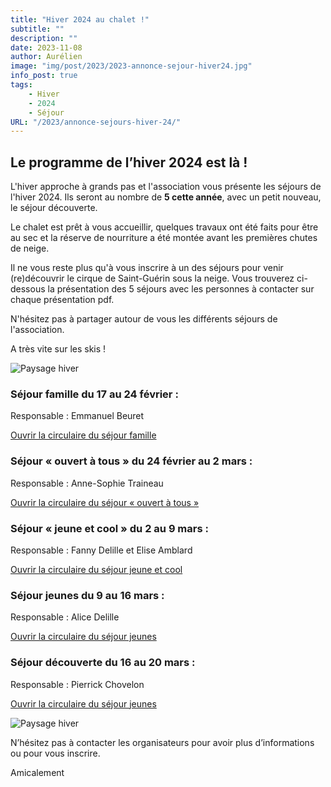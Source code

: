```yaml
---
title: "Hiver 2024 au chalet !"
subtitle: ""
description: ""
date: 2023-11-08
author: Aurélien
image: "img/post/2023/2023-annonce-sejour-hiver24.jpg"
info_post: true
tags:
    - Hiver
    - 2024
    - Séjour
URL: "/2023/annonce-sejours-hiver-24/"
---
```


## Le programme de l’hiver 2024 est là !

L'hiver approche à grands pas et l'association vous présente les séjours de l'hiver 2024. Ils seront au nombre de **5 cette année**, avec un petit nouveau, le séjour découverte.

Le chalet est prêt à vous accueillir, quelques travaux ont été faits pour être au sec et la réserve de nourriture a été montée avant les premières chutes de neige.

Il ne vous reste plus qu'à vous inscrire à un des séjours pour venir (re)découvrir le cirque de Saint-Guérin sous la neige. Vous trouverez ci-dessous la présentation des 5 séjours avec les personnes à contacter sur chaque présentation pdf.

N'hésitez pas à partager autour de vous les différents séjours de l'association.

A très vite sur les skis !


![Paysage hiver](/img/post/2023/2023-annonce-sejour-hiver24_1.jpg)


### Séjour famille du 17 au 24 février :
Responsable : Emmanuel Beuret

<a href="/downloads/2023/Séjour-famille-hiver-24.pdf" target="_blank">Ouvrir la circulaire du séjour famille</a>

### Séjour « ouvert à tous » du 24 février au 2 mars :
Responsable : Anne-Sophie Traineau

<a href="/downloads/2023/Sejour_ouvert_a_tous_2024.pdf" target="_blank">Ouvrir la circulaire du séjour « ouvert à tous »</a>

### Séjour « jeune et cool » du 2 au 9 mars :
Responsable : Fanny Delille et Elise Amblard

<a href="/downloads/2023/Circulaire-sejour-jeunes-et-cools-2024.pdf" target="_blank">Ouvrir la circulaire du séjour jeune et cool</a>


### Séjour jeunes du 9 au 16 mars :
Responsable : Alice Delille

<a href="/downloads/2023/Plaquette-séjour-cool-kids-2024.pdf" target="_blank">Ouvrir la circulaire du séjour jeunes</a>


### Séjour découverte du 16 au 20 mars :
Responsable : Pierrick Chovelon

<a href="/downloads/2023/Circulaire-sejour-découverte-2024.pdf" target="_blank">Ouvrir la circulaire du séjour jeunes</a>


![Paysage hiver](/img/post/2023/2023-annonce-sejour-hiver24_2.jpg)

N’hésitez pas à contacter les organisateurs pour avoir plus d’informations ou pour vous inscrire.

Amicalement